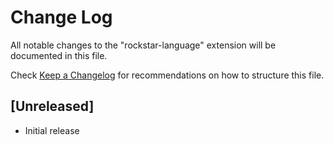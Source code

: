 # Change Log
All notable changes to the "rockstar-language" extension will be documented in this file.

Check [Keep a Changelog](http://keepachangelog.com/) for recommendations on how to structure this file.

## [Unreleased]
- Initial release